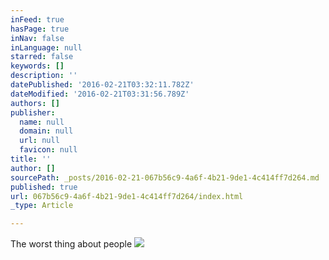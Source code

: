```yaml
---
inFeed: true
hasPage: true
inNav: false
inLanguage: null
starred: false
keywords: []
description: ''
datePublished: '2016-02-21T03:32:11.782Z'
dateModified: '2016-02-21T03:31:56.789Z'
authors: []
publisher:
  name: null
  domain: null
  url: null
  favicon: null
title: ''
author: []
sourcePath: _posts/2016-02-21-067b56c9-4a6f-4b21-9de1-4c414ff7d264.md
published: true
url: 067b56c9-4a6f-4b21-9de1-4c414ff7d264/index.html
_type: Article

---
```

The worst thing about people
![](https://the-grid-user-content.s3-us-west-2.amazonaws.com/c52317ee-7441-4c8b-a87b-a0a84b8b72d2.gif)